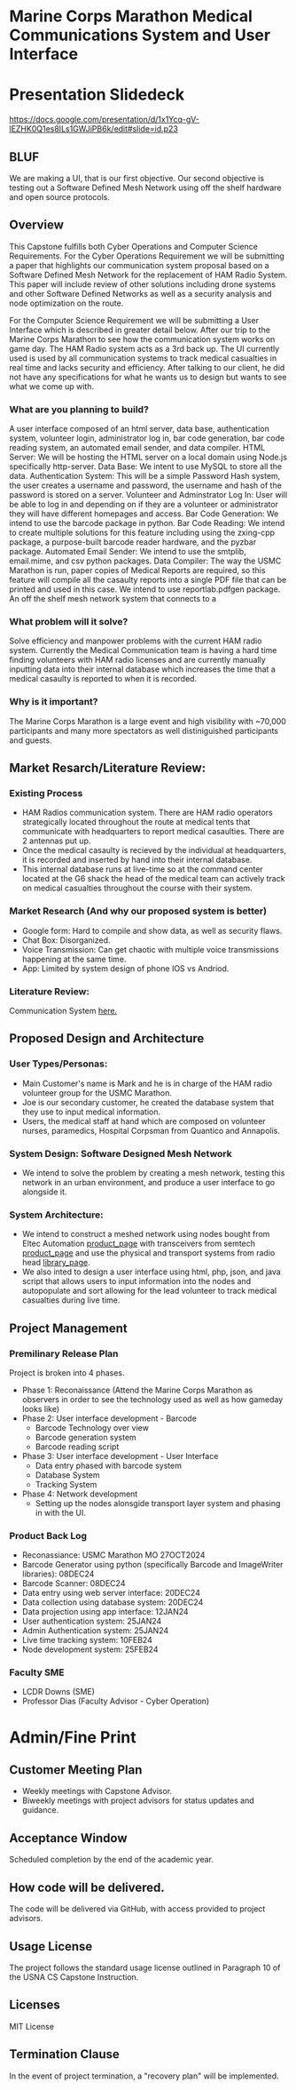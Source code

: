 # Marine Corps Marathon Medical Communications System and User Interface

# Presentation Slidedeck
https://docs.google.com/presentation/d/1x1Ycq-gV-lEZHK0Q1es8ILs1GWJiPB6k/edit#slide=id.p23

## BLUF
We are making a UI, that is our first objective. Our second objective is testing out a Software Defined Mesh Network using off the shelf hardware and open source protocols.

## Overview
This Capstone fulfills both Cyber Operations and Computer Science Requirements. For the Cyber Operations Requirement we will be submitting a paper that highlights our communication system proposal based on a Software Defined Mesh Network for the replacement of HAM Radio System. This paper will include review of other solutions including drone systems and other Software Defined Networks as well as a security analysis and node optimization on the route.

For the Computer Science Requirement we will be submitting a User Interface which is described in greater detail below. After our trip to the Marine Corps Marathon to see how the communication system works on game day. The HAM Radio system acts as a 3rd back up. The UI currently used is used by all communication systems to track medical casualties in real time and lacks security and efficiency. After talking to our client, he did not have any specifications for what he wants us to design but wants to see what we come up with.

### What are you planning to build?
A user interface composed of an html server, data base, authentication system, volunteer login, administrator log in, bar code generation, bar code reading system, an automated email sender, and data compiler.
HTML Server: We will be hosting the HTML server on a local domain using Node.js specifically http-server.
Data Base: We intent to use MySQL to store all the data.
Authentication System: This will be a simple Password Hash system, the user creates a username and password, the username and hash of the password is stored on a server.
Volunteer and Adminstrator Log In: User will be able to log in and depending on if they are a volunteer or administrator they will have different homepages and access.
Bar Code Generation: We intend to use the barcode package in python. 
Bar Code Reading: We intend to create multiple solutions for this feature including using the zxing-cpp package, a purpose-built barcode reader hardware, and the pyzbar package.
Automated Email Sender: We intend to use the smtplib, email.mime, and csv python packages.
Data Compiler: The way the USMC Marathon is run, paper copies of Medical Reports are required, so this feature will compile all the casaulty reports into a single PDF file that can be printed and used in this case. We intend to use reportlab.pdfgen package.
An off the shelf mesh network system that connects to a
### What problem will it solve?
Solve efficiency and manpower problems with the current HAM radio system. Currently the Medical Communication team is having a hard time finding volunteers with HAM radio licenses and are currently manually inputting data into their internal database which increases the time that a medical casaulty is reported to when it is recorded.
### Why is it important?
The Marine Corps Marathon is a large event and high visibility with ~70,000 participants and many more spectators as well distiniguished participants and guests.
## Market Resarch/Literature Review:
### Existing Process
- HAM Radios communication system. There are HAM radio operators strategically located throughout the route at medical tents that communicate with headquarters to report medical casaulties. There are 2 antennas put up.
- Once the medical casaulty is recieved by the individual at headquarters, it is recorded and inserted by hand into their internal database.
- This internal database runs at live-time so at the command center located at the G6 shack the head of the medical team can actively track on medical casualties throughout the course with their system.  
### Market Research (And why our proposed system is better)
- Google form: Hard to compile and show data, as well as security flaws.
- Chat Box: Disorganized.
- Voice Transmission: Can get chaotic with multiple voice transmissions happening at the same time.
- App: Limited by system design of phone IOS vs Andriod.
### Literature Review: 
Communication System [here.](Literature_Review.md)

## Proposed Design and Architecture
### User Types/Personas:
- Main Customer's name is Mark and he is in charge of the HAM radio volunteer group for the USMC Marathon. 
- Joe is our secondary customer, he created the database system that they use to input medical information.
- Users, the medical staff at hand which are composed on volunteer nurses, paramedics, Hospital Corpsman from Quantico and Annapolis.
### System Design: Software Designed Mesh Network
- We intend to solve the problem by creating a mesh network, testing this network in an urban environment, and produce a user interface to go alongside it.
### System Architecture:
- We intend to construct a meshed network using nodes bought from Eltec Automation [product_page](https://heltec.org/project/wifi-lora-32-v3/) with transceivers from semtech [product_page](https://www.semtech.com/products/wireless-rf/lora-transceivers/sx1276) and use the physical and transport systems from radio head [library_page](https://www.airspayce.com/mikem/arduino/RadioHead/).
- We also inted to design a user interface using html, php, json, and java script that allows users to input information into the nodes and autopopulate and sort allowing for the lead volunteer to track medical casualties during live time.
## Project Management
### Premilinary Release Plan
Project is broken into 4 phases.
- Phase 1: Reconaissance (Attend the Marine Corps Marathon as observers in order to see the technology used as well as how gameday looks like)
- Phase 2: User interface development - Barcode
    - Barcode Technology over view
    - Barcode generation system
    - Barcode reading script
- Phase 3: User interface development - User Interface
    - Data entry phased with barcode system
    - Database System
    - Tracking System
- Phase 4: Network development
    - Setting up the nodes alonsgide transport layer system and phasing in with the UI.
### Product Back Log
- Reconassiance: USMC Marathon MO 27OCT2024
- Barcode Generator using python (specifically Barcode and ImageWriter libraries): 08DEC24
- Barcode Scanner: 08DEC24
- Data entry using web server interface: 20DEC24
- Data collection using database system: 20DEC24
- Data projection using app interface: 12JAN24
- User authentication system: 25JAN24
- Admin Authentication system: 25JAN24
- Live time tracking system: 10FEB24
- Node development system: 25FEB24

### Faculty SME
- LCDR Downs (SME)
- Professor Dias (Faculty Advisor - Cyber Operation)
# Admin/Fine Print
## Customer Meeting Plan
- Weekly meetings with Capstone Advisor.
- Biweekly meetings with project advisors for status updates and guidance.
## Acceptance Window
Scheduled completion by the end of the academic year.
## How code will be delivered.
The code will be delivered via GitHub, with access provided to project advisors.
## Usage License
The project follows the standard usage license outlined in Paragraph 10 of the USNA CS Capstone Instruction.
## Licenses
MIT License
## Termination Clause
In the event of project termination, a "recovery plan" will be implemented.
